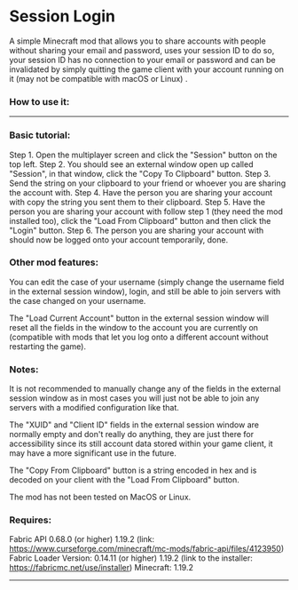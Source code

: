 # Session Login
A simple Minecraft mod that allows you to share accounts with people without sharing your email and password, uses your session ID to do so, your session ID has no connection to your email or password and can be invalidated by simply quitting the game client with your account running on it (may not be compatible with macOS or Linux)
.

### How to use it:
---

### Basic tutorial:

Step 1. Open the multiplayer screen and click the "Session" button on the top left.
Step 2. You should see an external window open up called "Session", in that window, click the "Copy To Clipboard" button.
Step 3. Send the string on your clipboard to your friend or whoever you are sharing the account with.
Step 4. Have the person you are sharing your account with copy the string you sent them to their clipboard.
Step 5. Have the person you are sharing your account with follow step 1 (they need the mod installed too), click the "Load From Clipboard" button and then click the "Login" button.
Step 6. The person you are sharing your account with should now be logged onto your account temporarily, done.

### Other mod features:

You can edit the case of your username (simply change the username field in the external session window), login, and still be able to join servers with the case changed on your username.

The "Load Current Account" button in the external session window will reset all the fields in the window to the account you are currently on (compatible with mods that let you log onto a different account without restarting the game).

### Notes:

It is not recommended to manually change any of the fields in the external session window as in most cases you will just not be able to join any servers with a modified configuration like that.

The "XUID" and "Client ID" fields in the external session window are normally empty and don't really do anything, they are just there for accessibility since its still account data stored within your game client, it may have a more significant use in the future.

The "Copy From Clipboard" button is a string encoded in hex and is decoded on your client with the "Load From Clipboard" button.

The mod has not been tested on MacOS or Linux.

### Requires:

Fabric API 0.68.0 (or higher) 1.19.2 (link: https://www.curseforge.com/minecraft/mc-mods/fabric-api/files/4123950)
Fabric Loader Version: 0.14.11 (or higher) 1.19.2 (link to the installer: https://fabricmc.net/use/installer)
Minecraft: 1.19.2

---
